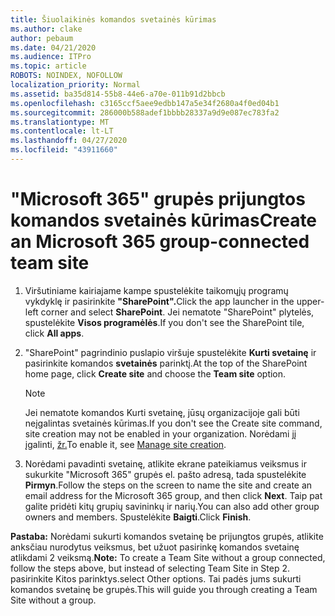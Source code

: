 ```yaml
---
title: Šiuolaikinės komandos svetainės kūrimas
ms.author: clake
author: pebaum
ms.date: 04/21/2020
ms.audience: ITPro
ms.topic: article
ROBOTS: NOINDEX, NOFOLLOW
localization_priority: Normal
ms.assetid: ba35d814-55b8-44e6-a70e-011b91d2bbcb
ms.openlocfilehash: c3165ccf5aee9edbb147a5e34f2680a4f0ed04b1
ms.sourcegitcommit: 286000b588adef1bbbb28337a9d9e087ec783fa2
ms.translationtype: MT
ms.contentlocale: lt-LT
ms.lasthandoff: 04/27/2020
ms.locfileid: "43911660"
---
```

# <a name="create-an-microsoft-365-group-connected-team-site"></a><span data-ttu-id="e4263-102">"Microsoft 365" grupės prijungtos komandos svetainės kūrimas</span><span class="sxs-lookup"><span data-stu-id="e4263-102">Create an Microsoft 365 group-connected team site</span></span>

1. <span data-ttu-id="e4263-103">Viršutiniame kairiajame kampe spustelėkite taikomųjų programų vykdyklę ir pasirinkite **"SharePoint".**</span><span class="sxs-lookup"><span data-stu-id="e4263-103">Click the app launcher in the upper-left corner and select **SharePoint**.</span></span> <span data-ttu-id="e4263-104">Jei nematote "SharePoint" plytelės, spustelėkite **Visos programėlės**.</span><span class="sxs-lookup"><span data-stu-id="e4263-104">If you don't see the SharePoint tile, click **All apps**.</span></span>
    
2. <span data-ttu-id="e4263-105">"SharePoint" pagrindinio puslapio viršuje spustelėkite **Kurti svetainę** ir pasirinkite komandos **svetainės** parinktį.</span><span class="sxs-lookup"><span data-stu-id="e4263-105">At the top of the SharePoint home page, click **Create site** and choose the **Team site** option.</span></span> 
    
    > [!NOTE]
    > <span data-ttu-id="e4263-106">Jei nematote komandos Kurti svetainę, jūsų organizacijoje gali būti neįgalintas svetainės kūrimas.</span><span class="sxs-lookup"><span data-stu-id="e4263-106">If you don't see the Create site command, site creation may not be enabled in your organization.</span></span> <span data-ttu-id="e4263-107">Norėdami jį įgalinti, [žr.](https://go.microsoft.com/fwlink/?linkid=2009644)</span><span class="sxs-lookup"><span data-stu-id="e4263-107">To enable it, see [Manage site creation](https://go.microsoft.com/fwlink/?linkid=2009644).</span></span> 
  
3. <span data-ttu-id="e4263-108">Norėdami pavadinti svetainę, atlikite ekrane pateikiamus veiksmus ir sukurkite "Microsoft 365" grupės el. pašto adresą, tada spustelėkite **Pirmyn**.</span><span class="sxs-lookup"><span data-stu-id="e4263-108">Follow the steps on the screen to name the site and create an email address for the Microsoft 365 group, and then click **Next**.</span></span> <span data-ttu-id="e4263-109">Taip pat galite pridėti kitų grupių savininkų ir narių.</span><span class="sxs-lookup"><span data-stu-id="e4263-109">You can also add other group owners and members.</span></span> <span data-ttu-id="e4263-110">Spustelėkite **Baigti**.</span><span class="sxs-lookup"><span data-stu-id="e4263-110">Click **Finish**.</span></span>
  
 <span data-ttu-id="e4263-111">**Pastaba:** Norėdami sukurti komandos svetainę be prijungtos grupės, atlikite anksčiau nurodytus veiksmus, bet užuot pasirinkę komandos svetainę atlikdami 2 veiksmą.</span><span class="sxs-lookup"><span data-stu-id="e4263-111">**Note:** To create a Team Site without a group connected, follow the steps above, but instead of selecting Team Site in Step 2.</span></span> <span data-ttu-id="e4263-112">pasirinkite Kitos parinktys.</span><span class="sxs-lookup"><span data-stu-id="e4263-112">select Other options.</span></span> <span data-ttu-id="e4263-113">Tai padės jums sukurti komandos svetainę be grupės.</span><span class="sxs-lookup"><span data-stu-id="e4263-113">This will guide you through creating a Team Site without a group.</span></span> 
    

